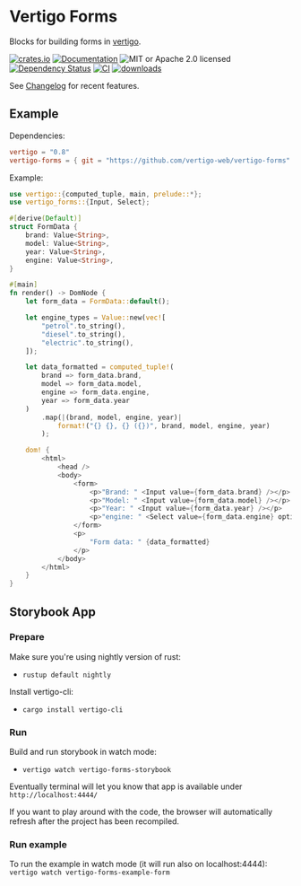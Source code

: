 # Vertigo Forms

Blocks for building forms in [vertigo](https://crates.io/crates/vertigo).

[![crates.io](https://img.shields.io/crates/v/vertigo-forms)](https://crates.io/crates/vertigo-forms)
[![Documentation](https://docs.rs/vertigo-forms/badge.svg)](https://docs.rs/vertigo-forms)
![MIT or Apache 2.0 licensed](https://img.shields.io/crates/l/vertigo-forms.svg)
[![Dependency Status](https://deps.rs/crate/vertigo-forms/0.1.0/status.svg)](https://deps.rs/crate/vertigo-forms/0.1.0)
[![CI](https://github.com/vertigo-web/vertigo-forms/actions/workflows/pipeline.yaml/badge.svg)](https://github.com/vertigo-web/vertigo-forms/actions/workflows/pipeline.yaml)
[![downloads](https://img.shields.io/crates/d/vertigo-forms.svg)](https://crates.io/crates/vertigo-forms)

See [Changelog](https://github.com/vertigo-web/vertigo-forms/blob/master/CHANGES.md) for recent features.

## Example

Dependencies:

```toml
vertigo = "0.8"
vertigo-forms = { git = "https://github.com/vertigo-web/vertigo-forms" }
```

Example:

```rust
use vertigo::{computed_tuple, main, prelude::*};
use vertigo_forms::{Input, Select};

#[derive(Default)]
struct FormData {
    brand: Value<String>,
    model: Value<String>,
    year: Value<String>,
    engine: Value<String>,
}

#[main]
fn render() -> DomNode {
    let form_data = FormData::default();

    let engine_types = Value::new(vec![
        "petrol".to_string(),
        "diesel".to_string(),
        "electric".to_string(),
    ]);

    let data_formatted = computed_tuple!(
        brand => form_data.brand,
        model => form_data.model,
        engine => form_data.engine,
        year => form_data.year
    )
        .map(|(brand, model, engine, year)|
            format!("{} {}, {} ({})", brand, model, engine, year)
        );

    dom! {
        <html>
            <head />
            <body>
                <form>
                    <p>"Brand: " <Input value={form_data.brand} /></p>
                    <p>"Model: " <Input value={form_data.model} /></p>
                    <p>"Year: " <Input value={form_data.year} /></p>
                    <p>"engine: " <Select value={form_data.engine} options={engine_types} /></p>
                </form>
                <p>
                    "Form data: " {data_formatted}
                </p>
            </body>
        </html>
    }
}
```

## Storybook App

### Prepare

Make sure you're using nightly version of rust:

* `rustup default nightly`

Install vertigo-cli:

* `cargo install vertigo-cli`

### Run

Build and run storybook in watch mode:

* `vertigo watch vertigo-forms-storybook`

Eventually terminal will let you know that app is available under `http://localhost:4444/`

If you want to play around with the code, the browser will automatically refresh after the project has been recompiled.

### Run example

To run the example in watch mode (it will run also on localhost:4444):
`vertigo watch vertigo-forms-example-form`
